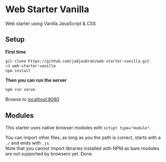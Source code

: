 # Web Starter Vanilla

Web starter using Vanilla JavaScript &amp; CSS


## Setup

**First time**

```bash
git clone https://github.com/jadjoubran/web-starter-vanilla.git
cd web-starter-vanilla
npm install
```

**Then you can run the server**

```bash
npm run serve
```

Browse to [localhost:8080](http://localhost:8080)

## Modules

This starter uses native browser modules with `sctipt type="module"`.

You can import other files, as long as you the path is correct, starts with a `./` and ends with `.js`.  
Note that you cannot import libraries installed with NPM as bare modules are not supported by browsers yet.
Done.
